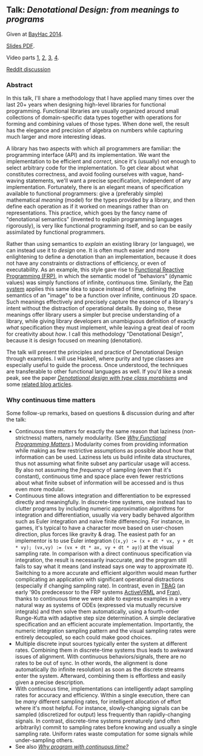## Talk: *Denotational Design: from meanings to programs*

Given at [BayHac 2014](http://www.haskell.org/haskellwiki/BayHac2014).

[Slides PDF](http://conal.net/talks/bayhac-2014.pdf).

Video parts
[1](https://www.youtube.com/watch?v=zzCrZEil9iI),
[2](https://www.youtube.com/watch?v=wSzrK7dloeI),
[3](https://www.youtube.com/watch?v=Qq4sh7scR_Q),
[4](https://www.youtube.com/watch?v=Hp3v28ws1ps).

[Reddit discussion](http://www.reddit.com/r/haskell/comments/2dh0sd/denotational_design_from_meanings_to_programs_by/)

### Abstract

In this talk, I'll share a methodology that I have applied many times over the last 20+ years when designing high-level libraries for functional programming.
Functional libraries are usually organized around small collections of domain-specific data types together with operations for forming and combining values of those types.
When done well, the result has the elegance and precision of algebra on numbers while capturing much larger and more interesting ideas.

A library has two aspects with which all programmers are familiar: the programming interface (API) and its implementation.
We want the implementation to be efficient and *correct*, since it's (usually) not enough to select arbitrary code for the implementation.
To get clear about what constitutes correctness, and avoid fooling ourselves with vague, hand-waving statements, we'll want a precise specification, independent of any implementation.
Fortunately, there is an elegant means of specification available to functional programmers: give a (preferably simple) mathematical *meaning* (model) for the types provided by a library, and then define each operation as if it worked on meanings rather than on representations.
This practice, which goes by the fancy name of "denotational semantics" (invented to explain programming languages rigorously), is very like functional programming itself, and so can be easily assimilated by functional programmers.

Rather than using semantics to *explain* an existing library (or language), we can instead use it to *design* one.
It is often much easier and more enlightening to define a denotation than an implementation, because it does not have any constraints or distractions of efficiency, or even of executability.
As an example, this style gave rise to [Functional Reactive Programming (FRP)](http://stackoverflow.com/questions/5875929/specification-for-a-functional-reactive-programming-language/5878525#5878525), in which the semantic model of "behaviors" (dynamic values) was simply functions of infinite, continuous time.
Similarly, the [Pan system](http://conal.net/Pan) applies this same idea to space instead of time, defining the semantics of an "image" to be a function over infinite, continuous 2D space.
Such meanings effectively and precisely capture the essence of a library's intent without the distraction of operational details.
By doing so, these meanings offer library users a simpler but precise understanding of a library, while giving library developers an unambiguous definition of exactly *what* specification they must implement, while leaving a great deal of room for creativity about *how*.
I call this methodology "Denotational Design", because it is design focused on meaning (denotation).

The talk will present the principles and practice of Denotational Design through examples.
I will use Haskell, where purity and type classes are especially useful to guide the process.
Once understood, the techniques are transferable to other functional languages as well.
If you'd like a sneak peak, see the paper [*Denotational design with type class morphisms*](http://conal.net/papers/type-class-morphisms/) and some [related blog articles](http://conal.net/blog/tag/type-class-morphism).

### Why continuous time matters

Some follow-up remarks, based on questions & discussion during and after the talk:

*   Continuous time matters for exactly the same reason that laziness (non-strictness) matters, namely modularity.
    (See [*Why Functional Programming Matters*](http://www.cse.chalmers.se/~rjmh/Papers/whyfp.html).)
    Modularity comes from providing information while making as few restrictive assumptions as possible about how that information can be used.
    Laziness lets us build infinite data structures, thus not assuming what finite subset any particular usage will access.
    By also not assuming the *frequency* of sampling (even that it's constant), continuous time and space place even fewer restrictions about what finite subset of information will be accessed and is thus even more modular.
*   Continuous time allows integration and differentiation to be expressed directly and meaningfully.
    In discrete-time systems, one instead has to clutter programs by including numeric approximation algorithms for integration and differentiation, usually via very badly behaved algorithm such as Euler integration and naive finite differencing.
    For instance, in games, it's typical to have a character move based on user-chosen direction, plus forces like gravity & drag.
    The easiest path for an implementor is to use Euler integration (`(x,y) := (x + dt * vx, y + dt * vy); (vx,vy) := (vx + dt * ax, vy + dt * ay)`) at the visual sampling rate.
    In comparison with a direct continuous specification via integration, the result is necessarily inaccurate, and the program still fails to say what it means (and instead says one way to approximate it).
    Switching to a more accurate and efficient algorithm would mean further complicating an application with significant operational distractions (especially if changing sampling rate).
    In contrast, even in [TBAG](http://conal.net/tbag/) (an early '90s predecessor to the FRP systems [ActiveVRML](http://conal.net/papers/ActiveVRML/) and [Fran](http://conal.net/papers/icfp97/)), thanks to continuous time we were able to express examples in a very natural way as systems of ODEs (expressed via mutually recursive integrals) and then solve them automatically, using a fourth-order Runge-Kutta with adaptive step size determination.
    A simple declarative specification and an efficient accurate implementation.
    Importantly, the numeric integration sampling pattern and the visual sampling rates were entirely decoupled, so each could make good choices.
*   Multiple discrete input sources typically enter the system at different rates.
    Combining them in discrete-time systems thus leads to awkward issues of alignment.
    With continuous behaviors/signals, there are no rates to be out of sync.
    In other words, the alignment is done automatically (to infinite resolution) as soon as the discrete streams enter the system.
    Afterward, combining them is effortless and easily given a precise description.
*   With continuous time, implementations can intelligently adapt sampling rates for accuracy and efficiency.
    Within a single execution, there can be *many* different sampling rates, for intelligent allocation of effort where it's most helpful.
    For instance, slowly-changing signals can be sampled (discretized for output) less frequently than rapidly-changing signals.
    In contrast, discrete-time systems prematurely (and often arbitrarily) commit to sampling rates before knowing and usually a single sampling rate.
    Uniform rates waste computation for some signals while under-sampling others.
*   See also [*Why program with continuous time?*](http://conal.net/blog/posts/why-program-with-continuous-time)
